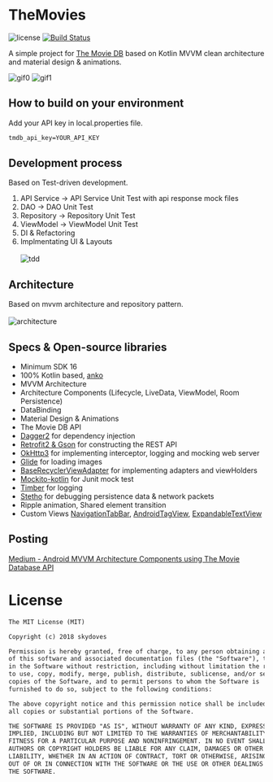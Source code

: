# TheMovies
![license](https://img.shields.io/badge/license-MIT%20License-blue.svg) 
[![Build Status](https://travis-ci.org/skydoves/TheMovies.svg?branch=master)](https://travis-ci.org/skydoves/TheMovies) <br>

A simple project for [The Movie DB](https://www.themoviedb.org) based on Kotlin MVVM clean architecture and material design & animations.<br>

![gif0](https://user-images.githubusercontent.com/24237865/44523477-f6681180-a714-11e8-8f48-2dd3ca7cc8c0.gif) 
![gif1](https://user-images.githubusercontent.com/24237865/44523478-f6681180-a714-11e8-9597-c885977fe136.gif)

## How to build on your environment
Add your API key in local.properties file.
```xml
tmdb_api_key=YOUR_API_KEY
```

## Development process
Based on Test-driven development.<br>
1. API Service -> API Service Unit Test with api response mock files
2. DAO -> DAO Unit Test
3. Repository -> Repository Unit Test
4. ViewModel -> ViewModel Unit Test
5. DI & Refactoring
6. Implmentating UI & Layouts <br><br>
![tdd](https://user-images.githubusercontent.com/24237865/44525064-b572fb80-a71a-11e8-9930-e77cde96561f.png)

## Architecture
Based on mvvm architecture and repository pattern.<br><br>
![architecture](https://user-images.githubusercontent.com/24237865/44525736-e9e7b700-a71c-11e8-8045-42c4478dd67e.png)

## Specs & Open-source libraries
- Minimum SDK 16
- 100% Kotlin based, [anko](https://github.com/Kotlin/anko)
- MVVM Architecture
- Architecture Components (Lifecycle, LiveData, ViewModel, Room Persistence)
- DataBinding
- Material Design & Animations
- The Movie DB API
- [Dagger2](https://github.com/google/dagger) for dependency injection
- [Retrofit2 & Gson](https://github.com/square/retrofit) for constructing the REST API
- [OkHttp3](https://github.com/square/okhttp) for implementing interceptor, logging and mocking web server
- [Glide](https://github.com/bumptech/glide) for loading images
- [BaseRecyclerViewAdapter](https://github.com/skydoves/BaseRecyclerViewAdapter) for implementing adapters and viewHolders
- [Mockito-kotlin](https://github.com/nhaarman/mockito-kotlin) for Junit mock test
- [Timber](https://github.com/JakeWharton/timber) for logging
- [Stetho](https://github.com/facebook/stetho) for debugging persistence data & network packets
- Ripple animation, Shared element transition
- Custom Views [NavigationTabBar](https://github.com/Devlight/NavigationTabBar), [AndroidTagView](https://github.com/whilu/AndroidTagView),
[ExpandableTextView](https://github.com/Manabu-GT/ExpandableTextView)

## Posting
[Medium - Android MVVM Architecture Components using The Movie Database API](https://medium.com/@skydoves/android-mvvm-architecture-components-using-the-movie-database-api-8fbab128d7)

# License
```xml
The MIT License (MIT)

Copyright (c) 2018 skydoves

Permission is hereby granted, free of charge, to any person obtaining a copy
of this software and associated documentation files (the "Software"), to deal
in the Software without restriction, including without limitation the rights
to use, copy, modify, merge, publish, distribute, sublicense, and/or sell
copies of the Software, and to permit persons to whom the Software is
furnished to do so, subject to the following conditions:

The above copyright notice and this permission notice shall be included in
all copies or substantial portions of the Software.

THE SOFTWARE IS PROVIDED "AS IS", WITHOUT WARRANTY OF ANY KIND, EXPRESS OR
IMPLIED, INCLUDING BUT NOT LIMITED TO THE WARRANTIES OF MERCHANTABILITY,
FITNESS FOR A PARTICULAR PURPOSE AND NONINFRINGEMENT. IN NO EVENT SHALL THE
AUTHORS OR COPYRIGHT HOLDERS BE LIABLE FOR ANY CLAIM, DAMAGES OR OTHER
LIABILITY, WHETHER IN AN ACTION OF CONTRACT, TORT OR OTHERWISE, ARISING FROM,
OUT OF OR IN CONNECTION WITH THE SOFTWARE OR THE USE OR OTHER DEALINGS IN
THE SOFTWARE.
```

